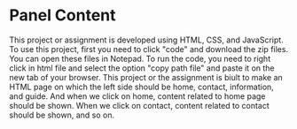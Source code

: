 # Panel Content
This project or assignment is developed using HTML, CSS, and JavaScript. To use this project, first you need to click "code" and download the zip files. You can open these files in Notepad. To run the code, you need to right click in html file and select the option "copy path file" and paste it on the new tab of your browser.
This project or the assignment is biult to make an HTML page on which the left side should be home, contact, information, and guide. And when we click on home, content related to home page should be shown. When we click on contact, content related to contact should be shown, and so on.
